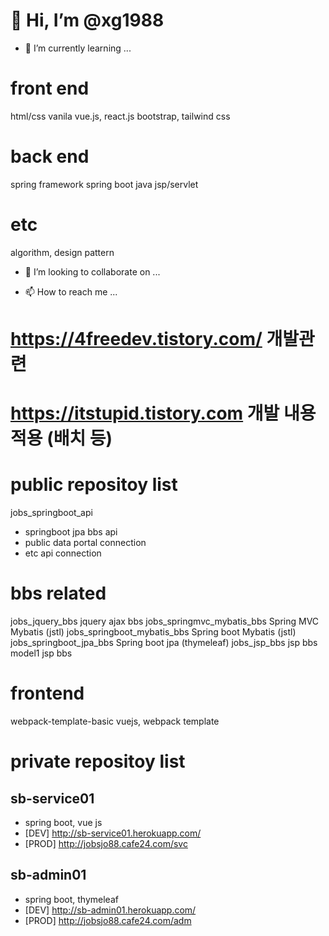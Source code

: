 # 👋 Hi, I’m @xg1988

- 🌱 I’m currently learning ...

# front end 
html/css 
vanila 
vue.js, react.js
bootstrap, tailwind css

# back end 
spring framework 
spring boot
java
jsp/servlet

# etc
algorithm, design pattern


- 💞️ I’m looking to collaborate on ...


- 📫 How to reach me ...
# https://4freedev.tistory.com/ 개발관련 
# https://itstupid.tistory.com 개발 내용 적용 (배치 등)


# public repositoy list

jobs_springboot_api
 - springboot jpa bbs api
 - public data portal connection
 - etc api connection 

# bbs related
jobs_jquery_bbs jquery ajax bbs
jobs_springmvc_mybatis_bbs  Spring MVC Mybatis	(jstl)
jobs_springboot_mybatis_bbs Spring boot Mybatis (jstl)
jobs_springboot_jpa_bbs Spring boot jpa (thymeleaf)
jobs_jsp_bbs jsp bbs model1 jsp bbs

# frontend
webpack-template-basic vuejs, webpack template

# private repositoy list

## sb-service01
- spring boot, vue js
- [DEV] http://sb-service01.herokuapp.com/
- [PROD] http://jobsjo88.cafe24.com/svc

## sb-admin01
- spring boot, thymeleaf
- [DEV] http://sb-admin01.herokuapp.com/
- [PROD] http://jobsjo88.cafe24.com/adm

